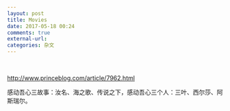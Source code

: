 ```yaml
---
layout: post
title: Movies
date: 2017-05-18 00:24
comments: true
external-url:
categories: 杂文
---
```

<br>

<http://www.princeblog.com/article/7962.html>

感动吾心三故事：汝名、海之歌、传说之下，感动吾心三个人：三叶、西尔莎、阿斯瑞尔。